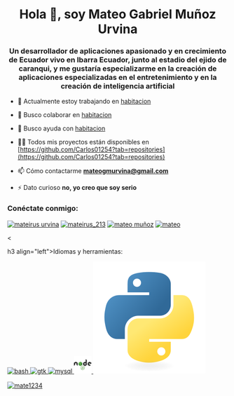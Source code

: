 <h1 align="center">Hola 👋, soy Mateo Gabriel Muñoz Urvina</h1>
<h3 align="center">Un desarrollador de aplicaciones apasionado y en crecimiento de Ecuador vivo en Ibarra Ecuador, junto al estadio del ejido de caranqui, y me gustaría especializarme en la creación de aplicaciones especializadas en el entretenimiento y en la creación de inteligencia artificial</h3>

- 🔭 Actualmente estoy trabajando en [habitacion](https://github.com/Carlos01254/habitacion.git)

- 👯 Busco colaborar en [habitacion](https://github.com/Carlos01254/habitacion.git)

- 🤝 Busco ayuda con [habitacion](https://github.com/Carlos01254/habitacion.git)

- 👨‍💻 Todos mis proyectos están disponibles en [https://github.com/Carlos01254?tab=repositories](https://github.com/Carlos01254?tab=repositories)

- 📫 Cómo contactarme **mateogmurvina@gmail.com**

- ⚡ Dato curioso **no, yo creo que soy serio**

<h3 align="left">Conéctate conmigo:</h3>
<p align="left">
<a href="https://fb.com/mateirus urvina" target="blank"><img align="center" src="https://raw.githubusercontent.com/rahuldkjain/github-profile-readme-generator/master/src/images/icons/Social/facebook.svg" alt="mateirus urvina" height="30" width="40" /></a>
<a href="https://instagram.com/mateirus_213" target="blank"><img align="center" <a href="https://raw.githubusercontent.com/rahuldkjain/github-profile-readme-generator/master/src/images/icons/Social/instagram.svg" alt="mateirus_213" height="30" width="40" /></a>
<a href="https://www.youtube.com/c/mateo muñoz" target="blank"><img align="center" src="https://raw.githubusercontent.com/rahuldkjain/github-profile-readme-generator/master/src/images/icons/Social/youtube.svg" alt="mateo muñoz" height="30" width="40" /></a> <a href="https://discord.gg/mateo" target="blank"><img
align="center" src="https://raw.githubusercontent.com/rahuldkjain/github-profile-readme-generator/master/src/images/icons/Social/discord.svg" alt="mateo" height="30" width="40" /></a> </p>
<

h3 align="left">Idiomas y herramientas:</h3>
<p align="left"> <a href="https://www.gnu.org/software/bash/" target="_blank" rel="noreferrer"> <img src="https://www.vectorlogo.zone/logos/gnu_bash/gnu_bash-icon.svg" alt="bash" width="40" height="40"/> </a> <a href="https://www.gtk.org/" target="_blank" rel="noreferrer"> <img src="https://upload.wikimedia.org/wikipedia/commons/7/71/GTK_logo.svg" alt="gtk" width="40" height="40"/> </a> <a href="https://www.mysql.com/" target="_blank" rel="noreferrer"> <img <a href="https://raw.githubusercontent.com/devicons/devicon/master/icons/mysql/mysql-original-wordmark.svg" alt="mysql" width="40" height="40"/> </a> <a href="https://nodejs.org" target="_blank" rel="noreferrer"> <img src="https://raw.githubusercontent.com/devicons/devicon/master/icons/nodejs/nodejs-original-wordmark.svg" alt="nodejs" width="40" height="40"/> </a> <a href="https://www.python.org" target="_blank" rel="noreferrer"> <img src="https://raw.githubusercontent.com/devicons/devicon/master/icons/python/python-original.svg" <p>

<img align="center" src="https://github-readme-stats.vercel.app/api?username=mate1234&show_icons=true&locale=en" alt="mate1234" /></p>


